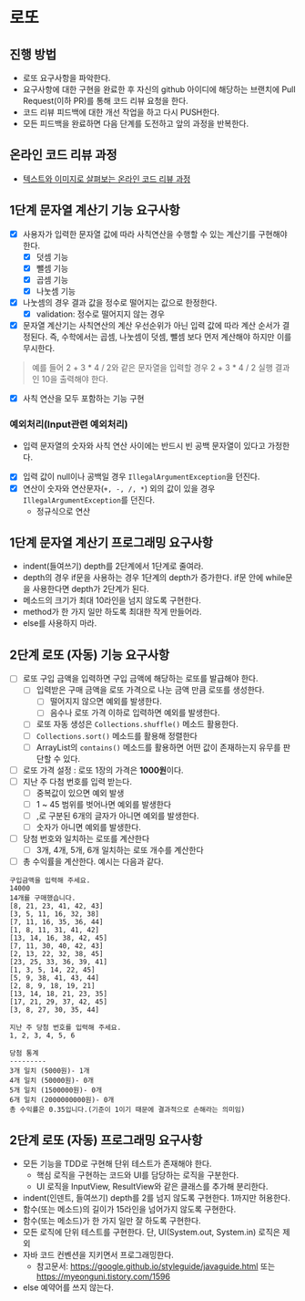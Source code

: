 # 로또
## 진행 방법
* 로또 요구사항을 파악한다.
* 요구사항에 대한 구현을 완료한 후 자신의 github 아이디에 해당하는 브랜치에 Pull Request(이하 PR)를 통해 코드 리뷰 요청을 한다.
* 코드 리뷰 피드백에 대한 개선 작업을 하고 다시 PUSH한다.
* 모든 피드백을 완료하면 다음 단계를 도전하고 앞의 과정을 반복한다.

## 온라인 코드 리뷰 과정
* [텍스트와 이미지로 살펴보는 온라인 코드 리뷰 과정](https://github.com/next-step/nextstep-docs/tree/master/codereview)

## 1단계 문자열 계산기 기능 요구사항
- [x] 사용자가 입력한 문자열 값에 따라 사칙연산을 수행할 수 있는 계산기를 구현해야 한다.
  - [x] 덧셈 기능
  - [x] 뺄셈 기능 
  - [x] 곱셈 기능
  - [x] 나눗셈 기능

- [x] 나눗셈의 경우 결과 값을 정수로 떨어지는 값으로 한정한다.
  - [x] validation: 정수로 떨어지지 않는 경우

- [x] 문자열 계산기는 사칙연산의 계산 우선순위가 아닌 입력 값에 따라 계산 순서가 결정된다. 즉, 수학에서는 곱셈, 나눗셈이 덧셈, 뺄셈 보다 먼저 계산해야 하지만 이를 무시한다.
> 예를 들어 2 + 3 * 4 / 2와 같은 문자열을 입력할 경우 2 + 3 * 4 / 2 실행 결과인 10을 출력해야 한다.
  - [x] 사칙 연산을 모두 포함하는 기능 구현

### 예외처리(Input관련 예외처리)
- 입력 문자열의 숫자와 사칙 연산 사이에는 반드시 빈 공백 문자열이 있다고 가정한다.
- [x] 입력 값이 null이나 공백일 경우 `IllegalArgumentException`을 던진다.
- [x] 연산이 숫자와 연산문자(`+, -, /, *`) 외의 값이 있을 경우 `IllegalArgumentException`를 던진다.
  -  정규식으로 연산

## 1단계 문자열 계산기 프로그래밍 요구사항 
- indent(들여쓰기) depth를 2단계에서 1단계로 줄여라.
- depth의 경우 if문을 사용하는 경우 1단계의 depth가 증가한다. if문 안에 while문을 사용한다면 depth가 2단계가 된다.
- 메소드의 크기가 최대 10라인을 넘지 않도록 구현한다.
- method가 한 가지 일만 하도록 최대한 작게 만들어라.
- else를 사용하지 마라.

## 2단계 로또 (자동) 기능 요구사항
- [ ] 로또 구입 금액을 입력하면 구입 금액에 해당하는 로또를 발급해야 한다.
  - [ ] 입력받은 구매 금액을 로또 가격으로 나눈 금액 만큼 로또를 생성한다.
    - [ ] 떨어지지 않으면 예외를 발생한다.
    - [ ] 음수나 로또 가격 이하로 입력하면 예외를 발생한다.
    
  - [ ] 로또 자동 생성은 `Collections.shuffle()` 메소드 활용한다.
  - [ ] `Collections.sort()` 메소드를 활용해 정렬한다
  - [ ] ArrayList의 `contains()` 메소드를 활용하면 어떤 값이 존재하는지 유무를 판단할 수 있다.
- [ ] 로또 가격 설정 : 로또 1장의 가격은 **1000원**이다.
- [ ] 지난 주 다첨 번호를 입력 받는다.
  - [ ] 중복값이 있으면 예외 발생
  - [ ] 1 ~ 45 범위를 벗어나면 예외를 발생한다
  - [ ] ,로 구분된 6개의 글자가 아니면 예외를 발생한다.
  - [ ] 숫자가 아니면 예외를 발생한다.
- [ ] 당첨 번호와 일치하는 로또를 계산한다
  - [ ] 3개, 4개, 5개, 6개 일치하는 로또 개수를 계산한다
- [ ] 총 수익률을 계산한다.
예시는 다음과 같다.
```
구입금액을 입력해 주세요.
14000
14개를 구매했습니다.
[8, 21, 23, 41, 42, 43]
[3, 5, 11, 16, 32, 38]
[7, 11, 16, 35, 36, 44]
[1, 8, 11, 31, 41, 42]
[13, 14, 16, 38, 42, 45]
[7, 11, 30, 40, 42, 43]
[2, 13, 22, 32, 38, 45]
[23, 25, 33, 36, 39, 41]
[1, 3, 5, 14, 22, 45]
[5, 9, 38, 41, 43, 44]
[2, 8, 9, 18, 19, 21]
[13, 14, 18, 21, 23, 35]
[17, 21, 29, 37, 42, 45]
[3, 8, 27, 30, 35, 44]

지난 주 당첨 번호를 입력해 주세요.
1, 2, 3, 4, 5, 6

당첨 통계
---------
3개 일치 (5000원)- 1개
4개 일치 (50000원)- 0개
5개 일치 (1500000원)- 0개
6개 일치 (2000000000원)- 0개
총 수익률은 0.35입니다.(기준이 1이기 때문에 결과적으로 손해라는 의미임)
```

## 2단계 로또 (자동) 프로그래밍 요구사항
- 모든 기능을 TDD로 구현해 단위 테스트가 존재해야 한다.
  - 핵심 로직을 구현하는 코드와 UI를 담당하는 로직을 구분한다.
  - UI 로직을 InputView, ResultView와 같은 클래스를 추가해 분리한다.
- indent(인덴트, 들여쓰기) depth를 2를 넘지 않도록 구현한다. 1까지만 허용한다.
- 함수(또는 메소드)의 길이가 15라인을 넘어가지 않도록 구현한다.
- 함수(또는 메소드)가 한 가지 일만 잘 하도록 구현한다.
- 모든 로직에 단위 테스트를 구현한다. 단, UI(System.out, System.in) 로직은 제외   
- 자바 코드 컨벤션을 지키면서 프로그래밍한다.
  - 참고문서: https://google.github.io/styleguide/javaguide.html 또는 https://myeonguni.tistory.com/1596
- else 예약어를 쓰지 않는다.